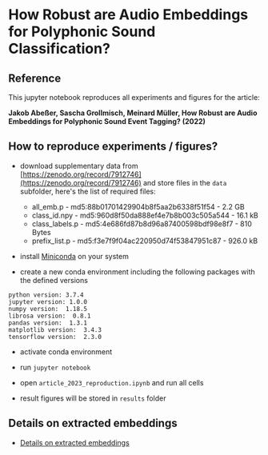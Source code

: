 # How Robust are Audio Embeddings for Polyphonic Sound Classification?

## Reference

This jupyter notebook reproduces all experiments and figures for the article:

**Jakob Abeßer, Sascha Grollmisch, Meinard Müller, How Robust are Audio Embeddings for Polyphonic Sound Event Tagging? (2022)**

## How to reproduce experiments / figures?

* download supplementary data from [https://zenodo.org/record/7912746](https://zenodo.org/record/7912746) and store files in the ```data``` subfolder, here's the list of required files:

  * all_emb.p - md5:88b01701429904b8f5aa2b6338f51f54 -	2.2 GB
  * class_id.npy - md5:960d8f50da888ef4e7b8b003c505a544 - 16.1 kB
  * class_labels.p - md5:4e686fd87b8d96a87400598bdf98e8f7 -	810 Bytes
  * prefix_list.p - md5:f3e7f9f04ac220950d74f53847951c87 -	926.0 kB

* install [Miniconda](https://docs.conda.io/en/latest/miniconda.html) on your system

* create a new conda environment including the following packages with the defined versions

```
python version: 3.7.4
jupyter version: 1.0.0
numpy version:  1.18.5
librosa version:  0.8.1
pandas version:  1.3.1
matplotlib version:  3.4.3
tensorflow version:  2.3.0
```

* activate conda environment

* run ```jupyter notebook```

* open ```article_2023_reproduction.ipynb``` and run all cells

* result figures will be stored in ```results``` folder

## Details on extracted embeddings

* [Details on extracted embeddings](embedding_details.md)
